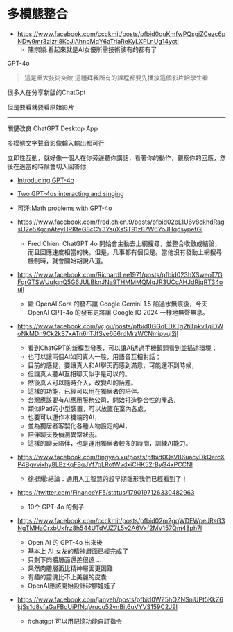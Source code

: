 # 多模態整合


* https://www.facebook.com/ccckmit/posts/pfbid0quKmfwPQsgjZCezc6pNDw9mr3zizri8KoJjAhnpMqY6aTrjaReKyLXPLnUg14yctl
    * 陳宗頴:看起來就是AI女優所需技術該有的都有了

GPT-4o

> 這是重大技術突破
> 這禮拜我所有的課程都要先播放這個影片給學生看

很多人在分享新版的ChatGpt

但是要看就要看原始影片

--------------------------

關鍵改良 ChatGPT Desktop App

多模態文字聲音影像輸入輸出都可行

立即性互動，就好像一個人在你旁邊聽你講話，看著你的動作，觀察你的回應，然後在適當的時候會切入回答你


* [Introducing GPT-4o](https://www.youtube.com/watch?v=DQacCB9tDaw)

* [Two GPT-4os interacting and singing](https://www.youtube.com/watch?v=MirzFk_DSiI)

* [可汗:Math problems with GPT-4o](https://www.youtube.com/watch?v=_nSmkyDNulk&pp=ygUHb3BlbiBhaQ%3D%3D)


* https://www.facebook.com/fred.chien.9/posts/pfbid02eL1U6v8ckhdRagsU2e5XgcnAteyHRKteG8cCY3YsuXsST91z87W6YoJHqdsypefGl
    * Fred Chien: ChatGPT 4o 開始會主動去上網搜尋，並整合收斂成結論，而且回應速度相當的快。但是，凡事都有個但是。當他沒有發動上網搜尋機制時，就會開始胡說八道。
* https://www.facebook.com/RichardLee1971/posts/pfbid023hXSweoT7GFqrGTSWUufgnQ5G6JULBknJNa9THMMMQMqJR3UCcAHJdRjgRT34ouil
    * 繼 OpenAI Sora 的發布讓 Google Gemini 1.5 船過水無痕後，今天 OpenAI GPT-4o 的發布更將讓 Google IO 2024 一樣地無聲無息。
* https://www.facebook.com/ycjou/posts/pfbid0GGqEDXTg2tiTpkvTqiDWoNkMDn9Ck2kS7xATn6hTJfSye666rdMrzWCNmipvuj2jl
    * 看到ChatGPT的新模型發表，可以讓AI透過手機鏡頭看到並描述環境；
    * 也可以讓兩個AI如同真人一般，用語音互相對話；
    * 目前的感覺，要讓真人和AI聊天而感到滿意，可能還不到時候，
    * 但讓真人聽AI互相聊天似乎是可以的。
    * 然後真人可以隨時介入，改變AI的話題。
    * 這樣的功能，已經可以用在獨居者的陪伴。
    * 台灣應該要有AI應用服務公司，開始打造整合性的產品，
    * 類似iPad的小型裝置，可以放置在室內各處，
    * 也要可以運作本機端的AI，
    * 並為獨居者客製化各種人物設定的AI，
    * 陪伴聊天及偵測異常狀況。
    * 這樣的聊天陪伴，也是運用獨居者較多的時間，訓練AI能力。

* https://www.facebook.com/tingyao.xu/posts/pfbid0QsV86uacyDkQercXP4Bgvvixhy8LBzKqF8qJYf7gLRotWvdxiCHK52rByG4xPCCNl
    * 徐挺耀:結論：通用人工智慧的超早期雛形我們已經看到了！

* https://twitter.com/FinanceYF5/status/1790197126330482963
    * 10个 GPT-4o 的例子

* https://www.facebook.com/ccckmit/posts/pfbid02m2gqWDEWpeJRsG3NgTMHaCrxbUkfrz8h544UTdVJZ7L5v2A6Vxf2MV157Qm48ph7l
    * Open AI 的 GPT-4o 出來後
    * 基本上 AI 女友的精神層面已經完成了
    * 只剩下肉體層面還差很遠 ...
    * 果然肉體層面比精神層面更困難 
    * 有趣的靈魂比不上美麗的皮囊
    * OpenAI應該開始設計矽膠娃娃了

* https://www.facebook.com/janyeh/posts/pfbid0WZ5hQZNSniUPt5KkZ6kjSs1d8vfaGaFBdUiPfNqVrucu52vnBit6uVYVS159C2J9l
    * #chatgpt 可以用記憶功能自訂指令
